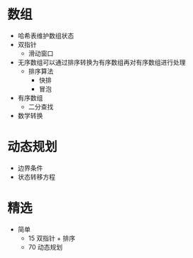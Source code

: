 # 数组

- 哈希表维护数组状态
- 双指针
  - 滑动窗口
- 无序数组可以通过排序转换为有序数组再对有序数组进行处理
  - 排序算法
    - 快排
    - 冒泡
- 有序数组
  - 二分查找
- 数学转换

# 动态规划

- 边界条件
- 状态转移方程

# 精选

- 简单
  - 15 双指针 + 排序
  - 70 动态规划
